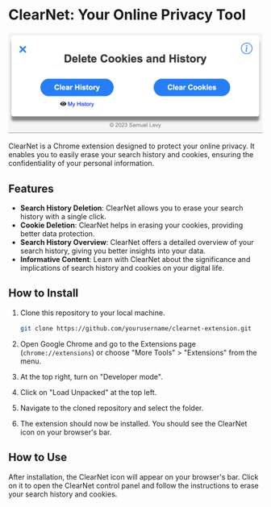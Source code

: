 # ClearNet: Your Online Privacy Tool


<p align="center">
  <img src="ClearNet.png" alt="ClearNet Image" />
</p>



ClearNet is a Chrome extension designed to protect your online privacy. It enables you to easily erase your search history and cookies, ensuring the confidentiality of your personal information.

## Features

- **Search History Deletion**: ClearNet allows you to erase your search history with a single click.
- **Cookie Deletion**: ClearNet helps in erasing your cookies, providing better data protection.
- **Search History Overview**: ClearNet offers a detailed overview of your search history, giving you better insights into your data.
- **Informative Content**: Learn with ClearNet about the significance and implications of search history and cookies on your digital life.



## How to Install

1. Clone this repository to your local machine.
    ```bash
    git clone https://github.com/yourusername/clearnet-extension.git
    ```

2. Open Google Chrome and go to the Extensions page (`chrome://extensions`) or choose "More Tools" > "Extensions" from the menu.

3. At the top right, turn on "Developer mode".

4. Click on "Load Unpacked" at the top left.

5. Navigate to the cloned repository and select the folder.

6. The extension should now be installed. You should see the ClearNet icon on your browser's bar.


## How to Use

After installation, the ClearNet icon will appear on your browser's bar. Click on it to open the ClearNet control panel and follow the instructions to erase your search history and cookies.



